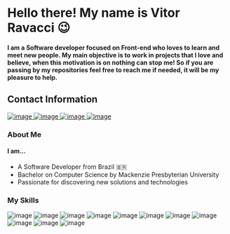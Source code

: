 # Hello there! My name is Vitor Ravacci 😉
#### I am a Software developer focused on Front-end who loves to learn and meet new people. My main objective is to work in projects that I love and believe, when this motivation is on nothing can stop me! So if you are passing by my repositories feel free to reach me if needed, it will be my pleasure to help.


## Contact Information
<a href="mailto:vitorravacci@gmail.com"> ![image](https://img.shields.io/badge/Gmail-D14836?style=for-the-badge&logo=gmail&logoColor=white) </a>
<a href="https://www.linkedin.com/in/vitor-ravacci-78b56b169/"> ![image](https://img.shields.io/badge/LinkedIn-0077B5?style=for-the-badge&logo=linkedin&logoColor=white) </a>
<a href="https://github.com/vitor115"> ![image](https://img.shields.io/badge/GitHub-100000?style=for-the-badge&logo=github&logoColor=white) </a>
<a href="https://www.youtube.com/@explodcast"> ![image](https://img.shields.io/badge/YouTube-FF0000?style=for-the-badge&logo=youtube&logoColor=white) </a>

### About Me
#### I am...
- A Software Developer from Brazil 🇧🇷
- Bachelor on Computer Science by Mackenzie Presbyterian University
- Passionate for discovering new solutions and technologies

### My Skills
![image](https://img.shields.io/badge/HTML5-E34F26?style=for-the-badge&logo=html5&logoColor=white)
![image](https://img.shields.io/badge/CSS3-1572B6?style=for-the-badge&logo=css3&logoColor=white)
![image](https://img.shields.io/badge/JavaScript-323330?style=for-the-badge&logo=javascript&logoColor=F7DF1E)
![image](https://img.shields.io/badge/React-20232A?style=for-the-badge&logo=react&logoColor=61DAFB)
![image](https://img.shields.io/badge/Python-14354C?style=for-the-badge&logo=python&logoColor=white)
![image](https://img.shields.io/badge/Django-092E20?style=for-the-badge&logo=django&logoColor=white)
![image](https://img.shields.io/badge/SQLite-07405E?style=for-the-badge&logo=sqlite&logoColor=white)
![image](https://img.shields.io/badge/GitHub-100000?style=for-the-badge&logo=github&logoColor=white)
![image](https://img.shields.io/badge/Git-E34F26?style=for-the-badge&logo=git&logoColor=white)
![image](https://img.shields.io/badge/Linux-E34F26?style=for-the-badge&logo=linux&logoColor=black)
![image](https://img.shields.io/badge/Windows-017AD7?style=for-the-badge&logo=windows&logoColor=white)
